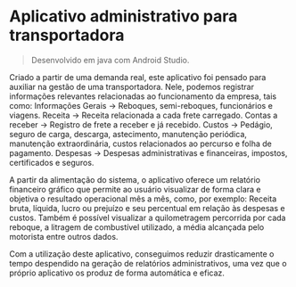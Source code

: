 <h1> Aplicativo administrativo para transportadora</h1>

> Desenvolvido em java com Android Studio.

Criado a partir de uma demanda real, este aplicativo foi pensado para auxiliar na gestão de uma transportadora. Nele, podemos registrar informações relevantes relacionadas ao funcionamento da empresa, tais como: 
Informações Gerais -> Reboques, semi-reboques, funcionários e viagens.
Receita -> Receita relacionada a cada frete carregado.
Contas a receber -> Registro de frete a receber e já recebido.
Custos -> Pedágio, seguro de carga, descarga, astecimento, manutenção periódica, manutenção extraordinária, custos relacionados ao percurso e folha de pagamento.
Despesas -> Despesas administrativas e financeiras, impostos, certificados e seguros.

A partir da alimentação do sistema, o aplicativo oferece um relatório financeiro gráfico que permite ao usuário visualizar de forma clara e objetiva o resultado operacional mês a mês, como, por exemplo:
Receita bruta, líquida, lucro ou prejuízo e seu percentual em relação às despesas e custos. Também é possível visualizar a quilometragem percorrida por cada reboque, a litragem de combustível utilizado, a média alcançada pelo motorista entre outros dados.

Com a utilização deste aplicativo, conseguimos reduzir drasticamente o tempo despendido na geração de relatórios administrativos, uma vez que o próprio aplicativo os produz de forma automática e eficaz.



